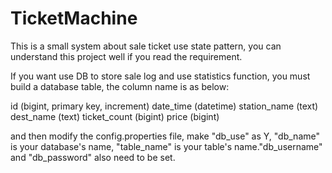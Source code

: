 # TicketMachine
This is a small system about sale ticket use state pattern, you can understand this project well if you read the requirement.

If you want use DB to store sale log and use statistics function, you must build a database table, the column name is as below:

id (bigint, primary key, increment)
date_time (datetime)
station_name (text)
dest_name (text)
ticket_count (bigint)
price (bigint)

and then modify the config.properties file, make "db_use" as Y, "db_name" is your database's name, "table_name" is your table's name."db_username" and "db_password" also need to be set.
